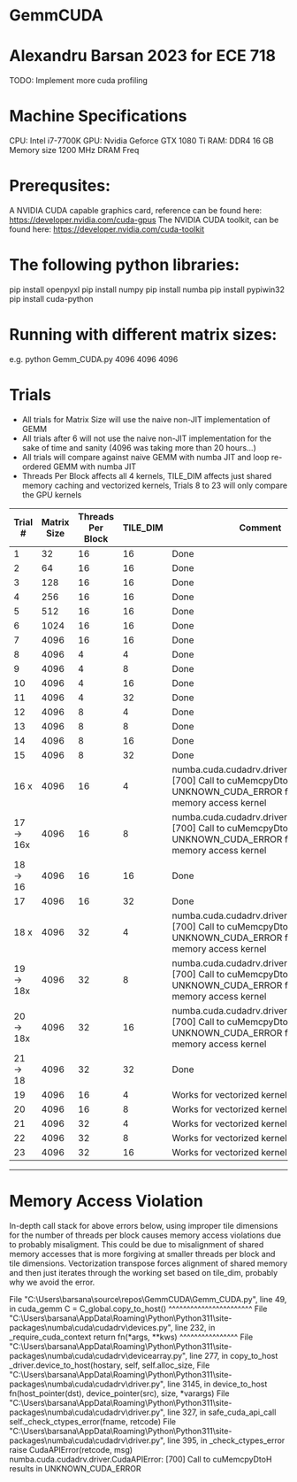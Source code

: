 # GemmCUDA
# Alexandru Barsan 2023 for ECE 718
TODO: Implement more cuda profiling

# Machine Specifications
CPU: Intel i7-7700K 
GPU: Nvidia Geforce GTX 1080 Ti
RAM: DDR4 16 GB Memory size 1200 MHz DRAM Freq

# Prerequsites:
A NVIDIA CUDA capable graphics card, reference can be found here: https://developer.nvidia.com/cuda-gpus
The NVIDIA CUDA toolkit, can be found here: https://developer.nvidia.com/cuda-toolkit

# The following python libraries:
pip install openpyxl
pip install numpy
pip install numba
pip install pypiwin32
pip install cuda-python

# Running with different matrix sizes:
e.g. python Gemm_CUDA.py 4096 4096 4096

# Trials
- All trials for Matrix Size will use the naive non-JIT implementation of GEMM
- All trials after 6 will not use the naive non-JIT implementation for the sake of time and sanity (4096 was taking more than 20 hours...)
- All trials will compare against naive GEMM with numba JIT and loop re-ordered GEMM with numba JIT
- Threads Per Block affects all 4 kernels, TILE_DIM affects just shared memory caching and vectorized kernels, Trials 8 to 23 will only compare the GPU kernels

|Trial #	| Matrix Size | Threads Per Block | TILE_DIM |  Comment |
|-----------|-------------|-------------------|----------|----------|
|1			|	32		  |			16		  |		16	 |Done|
|2			|	64		  |			16		  |		16	 |Done|
|3			|	128		  |			16		  |		16	 |Done|
|4			|	256		  |			16		  |		16	 |Done|
|5			|	512		  |			16		  |		16	 |Done|
|6			|	1024	  |			16		  |		16	 |Done|
|7			|	4096	  |			16		  |		16	 |Done|
|8			|	4096	  |			4		  |		4	 |Done|
|9			|	4096	  |			4		  |		8	 |Done|
|10			|	4096	  |			4		  |		16	 |Done|
|11			|	4096	  |			4		  |		32	 |Done|
|12			|	4096	  |			8		  |		4	 |Done|
|13			|	4096	  |			8		  |		8	 |Done|
|14			|	4096	  |			8		  |		16	 |Done|
|15			|	4096	  |			8		  |		32	 |Done|
|16	x		|	4096	  |			16		  |		4	 | numba.cuda.cudadrv.driver.CudaAPIError: [700] Call to cuMemcpyDtoH results in UNKNOWN_CUDA_ERROR for shared memory access kernel|
|17	-> 16x	|	4096	  |			16		  |		8	 | numba.cuda.cudadrv.driver.CudaAPIError: [700] Call to cuMemcpyDtoH results in UNKNOWN_CUDA_ERROR for shared memory access kernel|
|18	-> 16	|	4096	  |			16		  |		16	 |Done|
|17			|	4096	  |			16		  |		32	 |Done|
|18	x		|	4096	  |			32		  |		4	 |numba.cuda.cudadrv.driver.CudaAPIError: [700] Call to cuMemcpyDtoH results in UNKNOWN_CUDA_ERROR for shared memory access kernel|
|19	-> 18x	|	4096	  |			32		  |		8	 |numba.cuda.cudadrv.driver.CudaAPIError: [700] Call to cuMemcpyDtoH results in UNKNOWN_CUDA_ERROR for shared memory access kernel|
|20 -> 18x	|	4096	  |			32		  |		16	 |numba.cuda.cudadrv.driver.CudaAPIError: [700] Call to cuMemcpyDtoH results in UNKNOWN_CUDA_ERROR for shared memory access kernel|
|21	-> 18	|	4096	  |			32		  |		32	 |Done|
|19			|	4096	  |			16		  |		4	 |Works for vectorized kernel|
|20     	|	4096	  |			16		  |		8	 |Works for vectorized kernel|
|21 		|	4096	  |			32		  |		4	 |Works for vectorized kernel|
|22     	|	4096	  |			32		  |		8	 |Works for vectorized kernel|
|23     	|	4096	  |			32		  |		16	 |Works for vectorized kernel|
--------------------------------------------------------------------------------------
# Memory Access Violation
In-depth call stack for above errors below, using improper tile dimensions for the number of threads per block causes memory access violations due to probably misaligment.
This could be due to misalignment of shared memory accesses that is more forgiving at smaller threads per block and tile dimensions.
Vectorization transpose forces alignment of shared memory and then just iterates through the working set based on tile_dim, probably why we avoid the error.

File "C:\Users\barsana\source\repos\GemmCUDA\Gemm_CUDA.py", line 49, in cuda_gemm
    C = C_global.copy_to_host()
        ^^^^^^^^^^^^^^^^^^^^^^^
  File "C:\Users\barsana\AppData\Roaming\Python\Python311\site-packages\numba\cuda\cudadrv\devices.py", line 232, in _require_cuda_context
    return fn(*args, **kws)
           ^^^^^^^^^^^^^^^^
  File "C:\Users\barsana\AppData\Roaming\Python\Python311\site-packages\numba\cuda\cudadrv\devicearray.py", line 277, in copy_to_host
    _driver.device_to_host(hostary, self, self.alloc_size,
  File "C:\Users\barsana\AppData\Roaming\Python\Python311\site-packages\numba\cuda\cudadrv\driver.py", line 3145, in device_to_host
    fn(host_pointer(dst), device_pointer(src), size, *varargs)
  File "C:\Users\barsana\AppData\Roaming\Python\Python311\site-packages\numba\cuda\cudadrv\driver.py", line 327, in safe_cuda_api_call
    self._check_ctypes_error(fname, retcode)
  File "C:\Users\barsana\AppData\Roaming\Python\Python311\site-packages\numba\cuda\cudadrv\driver.py", line 395, in _check_ctypes_error
    raise CudaAPIError(retcode, msg)
numba.cuda.cudadrv.driver.CudaAPIError: [700] Call to cuMemcpyDtoH results in UNKNOWN_CUDA_ERROR